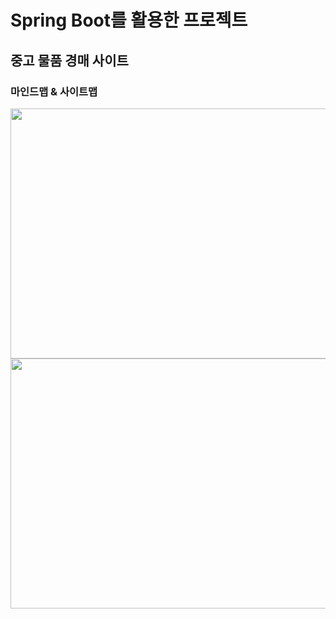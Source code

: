 # Spring Boot를 활용한 프로젝트
## 중고 물품 경매 사이트
### 마인드맵 & 사이트맵

<img src="https://user-images.githubusercontent.com/50220165/233423287-e0f01ace-6804-47ea-a2ac-0252a06de5fa.png" width="900" height="400">
<img src="https://user-images.githubusercontent.com/50220165/233424006-7df2bb66-c1b5-4f4e-856e-5fd7cc1b3495.png" width="900" height="400">
